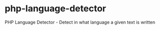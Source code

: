php-language-detector
=====================

PHP Language Detector - Detect in what language a given text is written

